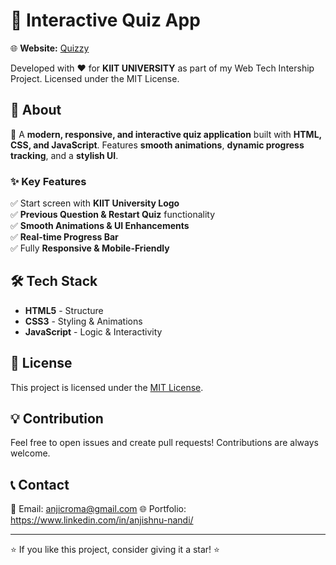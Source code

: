 # 🎯 Interactive Quiz App

🌐 **Website:** [Quizzy](https://cromaguy.github.io/Quizzy/)

Developed with ❤️ for **KIIT UNIVERSITY** as part of my Web Tech Intership Project. Licensed under the MIT License.


## 📌 About
🚀 A **modern, responsive, and interactive quiz application** built with **HTML, CSS, and JavaScript**. Features **smooth animations**, **dynamic progress tracking**, and a **stylish UI**.


### ✨ **Key Features**
✅ Start screen with **KIIT University Logo**  
✅ **Previous Question & Restart Quiz** functionality  
✅ **Smooth Animations & UI Enhancements**  
✅ **Real-time Progress Bar**  
✅ Fully **Responsive & Mobile-Friendly**  


## 🛠️ **Tech Stack**
- **HTML5** - Structure  
- **CSS3** - Styling & Animations  
- **JavaScript** - Logic & Interactivity  


## 📜 License

This project is licensed under the [MIT License](LICENSE).


## 💡 Contribution

Feel free to open issues and create pull requests! Contributions are always welcome.


## 📞 Contact

📧 Email: anjicroma@gmail.com 
🌐 Portfolio: https://www.linkedin.com/in/anjishnu-nandi/

---

⭐ If you like this project, consider giving it a star! ⭐

